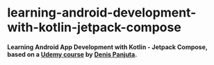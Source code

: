 # learning-android-development-with-kotlin-jetpack-compose
#### Learning Android App Development with Kotlin - Jetpack Compose, based on a [Udemy course](https://www.udemy.com/course/android-kotlin-developer) by [Denis Panjuta](https://www.udemy.com/user/denispanjuta/).
